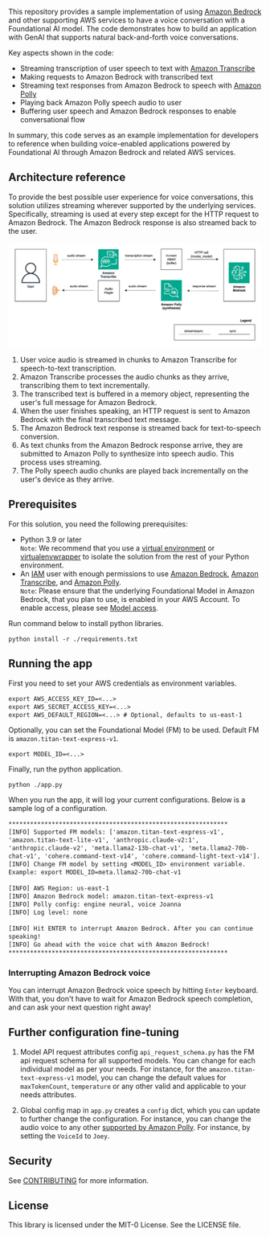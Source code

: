 This repository provides a sample implementation of using [Amazon Bedrock](https://aws.amazon.com/bedrock/) and other supporting AWS services to have a voice conversation with a Foundational AI model. The code demonstrates how to build an application with GenAI that supports natural back-and-forth voice conversations.

Key aspects shown in the code:

- Streaming transcription of user speech to text with [Amazon Transcribe](https://aws.amazon.com/pm/transcribe)
- Making requests to Amazon Bedrock with transcribed text
- Streaming text responses from Amazon Bedrock to speech with [Amazon Polly](https://aws.amazon.com/polly/)
- Playing back Amazon Polly speech audio to user
- Buffering user speech and Amazon Bedrock responses to enable conversational flow

In summary, this code serves as an example implementation for developers to reference when building voice-enabled applications powered by Foundational AI through Amazon Bedrock and related AWS services.

## Architecture reference

To provide the best possible user experience for voice conversations, this solution utilizes streaming wherever supported by the underlying services. Specifically, streaming is used at every step except for the HTTP request to Amazon Bedrock. The Amazon Bedrock response is also streamed back to the user.

![arch](./docs/amazon-bedrock-voice-conversation.png)

1. User voice audio is streamed in chunks to Amazon Transcribe for speech-to-text transcription.
2. Amazon Transcribe processes the audio chunks as they arrive, transcribing them to text incrementally.
3. The transcribed text is buffered in a memory object, representing the user's full message for Amazon Bedrock.
4. When the user finishes speaking, an HTTP request is sent to Amazon Bedrock with the final transcribed text message.
5. The Amazon Bedrock text response is streamed back for text-to-speech conversion.
6. As text chunks from the Amazon Bedrock response arrive, they are submitted to Amazon Polly to synthesize into speech audio. This process uses streaming.
7. The Polly speech audio chunks are played back incrementally on the user's device as they arrive.

## Prerequisites

For this solution, you need the following prerequisites:

* Python 3.9 or later  
  `Note`: We recommend that you use a [virtual environment](https://docs.python.org/3.9/library/venv.html) or [virtualenvwrapper](https://virtualenvwrapper.readthedocs.io/en/latest/) to isolate the solution from the rest of your Python environment.
* An [IAM](https://aws.amazon.com/iam/) user with enough permissions to use [Amazon Bedrock](https://aws.amazon.com/bedrock/), [Amazon Transcribe](https://aws.amazon.com/pm/transcribe), and [Amazon Polly](https://aws.amazon.com/polly/).  
  `Note`: Please ensure that the underlying Foundational Model in Amazon Bedrock, that you plan to use, is enabled in your AWS Account. To enable access, please see [Model access](https://docs.aws.amazon.com/bedrock/latest/userguide/model-access.html).

Run command below to install python libraries.

```shell
python install -r ./requirements.txt
```

## Running the app

First you need to set your AWS credentials as environment variables.

```shell
export AWS_ACCESS_KEY_ID=<...>
export AWS_SECRET_ACCESS_KEY=<...>
export AWS_DEFAULT_REGION=<...> # Optional, defaults to us-east-1
```

Optionally, you can set the Foundational Model (FM) to be used. Default FM is `amazon.titan-text-express-v1`.

```shell
export MODEL_ID=<...>
```

Finally, run the python application.

```shell
python ./app.py
```

When you run the app, it will log your current configurations. Below is a sample log of a configuration.

```text
*************************************************************
[INFO] Supported FM models: ['amazon.titan-text-express-v1', 'amazon.titan-text-lite-v1', 'anthropic.claude-v2:1', 'anthropic.claude-v2', 'meta.llama2-13b-chat-v1', 'meta.llama2-70b-chat-v1', 'cohere.command-text-v14', 'cohere.command-light-text-v14'].
[INFO] Change FM model by setting <MODEL_ID> environment variable. Example: export MODEL_ID=meta.llama2-70b-chat-v1

[INFO] AWS Region: us-east-1
[INFO] Amazon Bedrock model: amazon.titan-text-express-v1
[INFO] Polly config: engine neural, voice Joanna
[INFO] Log level: none

[INFO] Hit ENTER to interrupt Amazon Bedrock. After you can continue speaking!
[INFO] Go ahead with the voice chat with Amazon Bedrock!
*************************************************************
```

### Interrupting Amazon Bedrock voice
You can interrupt Amazon Bedrock voice speech by hitting `Enter` keyboard. With that, you don't have to wait for Amazon Bedrock speech completion, and can ask your next question right away!


## Further configuration fine-tuning

1. Model API request attributes config
   `api_request_schema.py` has the FM api request schema for all supported models. You can change for each individual model as per your needs.
   For instance, for the `amazon.titan-text-express-v1` model, you can change the default values for `maxTokenCount`, `temperature` or any other valid and applicable to your needs attributes.

2. Global config map in
   `app.py` creates a `config` dict, which you can update to further change the configuration. For instance, you can change the audio voice to any other [supported by Amazon Polly](https://docs.aws.amazon.com/polly/latest/dg/voicelist.html).
   For instance, by setting the `VoiceId` to `Joey`.


## Security

See [CONTRIBUTING](CONTRIBUTING.md#security-issue-notifications) for more information.

## License

This library is licensed under the MIT-0 License. See the LICENSE file.

